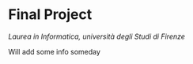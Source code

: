 # Final Project

_Laurea in Informatica, università degli Studi di Firenze_

Will add some info someday

